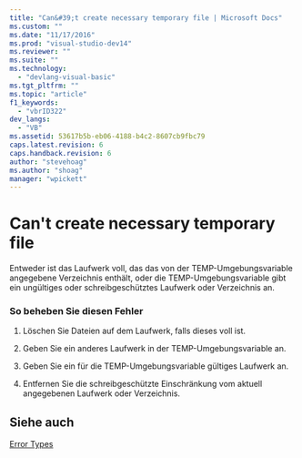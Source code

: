 ```yaml
---
title: "Can&#39;t create necessary temporary file | Microsoft Docs"
ms.custom: ""
ms.date: "11/17/2016"
ms.prod: "visual-studio-dev14"
ms.reviewer: ""
ms.suite: ""
ms.technology: 
  - "devlang-visual-basic"
ms.tgt_pltfrm: ""
ms.topic: "article"
f1_keywords: 
  - "vbrID322"
dev_langs: 
  - "VB"
ms.assetid: 53617b5b-eb06-4188-b4c2-8607cb9fbc79
caps.latest.revision: 6
caps.handback.revision: 6
author: "stevehoag"
ms.author: "shoag"
manager: "wpickett"
---
```

# Can&#39;t create necessary temporary file
Entweder ist das Laufwerk voll, das das von der TEMP\-Umgebungsvariable angegebene Verzeichnis enthält, oder die TEMP\-Umgebungsvariable gibt ein ungültiges oder schreibgeschütztes Laufwerk oder Verzeichnis an.  
  
### So beheben Sie diesen Fehler  
  
1.  Löschen Sie Dateien auf dem Laufwerk, falls dieses voll ist.  
  
2.  Geben Sie ein anderes Laufwerk in der TEMP\-Umgebungsvariable an.  
  
3.  Geben Sie ein für die TEMP\-Umgebungsvariable gültiges Laufwerk an.  
  
4.  Entfernen Sie die schreibgeschützte Einschränkung vom aktuell angegebenen Laufwerk oder Verzeichnis.  
  
## Siehe auch  
 [Error Types](../../../visual-basic/programming-guide/language-features/error-types.md)
